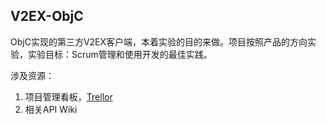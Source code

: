 
## V2EX-ObjC ##


 ObjC实现的第三方V2EX客户端，本着实验的目的来做。项目按照产品的方向实验，实验目标：Scrum管理和使用开发的最佳实践。

涉及资源：

 1. 项目管理看板，[Trellor](https://trello.com/b/9uhdhn4m/v2ex-objc)
 2. 相关API Wiki